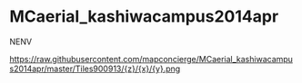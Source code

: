 MCaerial_kashiwacampus2014apr
=============================

NENV


https://raw.githubusercontent.com/mapconcierge/MCaerial_kashiwacampus2014apr/master/Tiles900913/{z}/{x}/{y}.png
